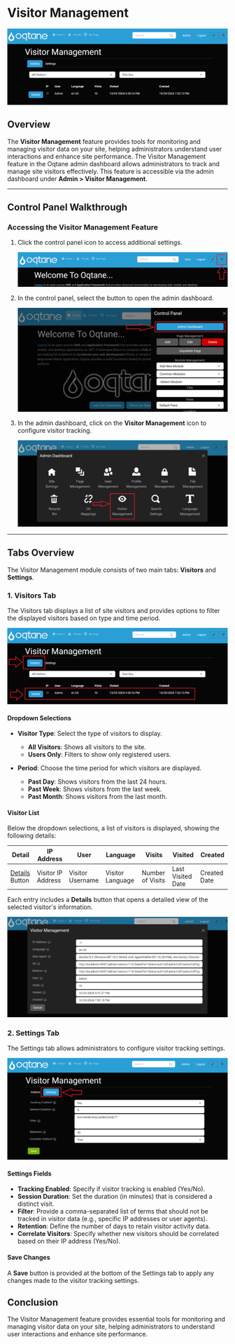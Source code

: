 # Visitor Management

![Visitor Management Feature](assets/visitor-management.png)

## Overview

The **Visitor Management** feature provides tools for monitoring and managing visitor data on your site, helping administrators understand user interactions and enhance site performance. The Visitor Management feature in the Oqtane admin dashboard allows administrators to track and manage site visitors effectively. This feature is accessible via the admin dashboard under **Admin > Visitor Management**.

---

## Control Panel Walkthrough

### Accessing the Visitor Management Feature

1. Click the control panel icon to access additional settings.

   ![Control Panel Icon](assets/control-panel-button.png)

2. In the control panel, select the button to open the admin dashboard.

   ![Open Admin Dashboard](assets/control-panel-admin-dashboard-button.png)

3. In the admin dashboard, click on the **Visitor Management** icon to configure visitor tracking.

   ![Admin Dashboard Visitor Management](assets/admin-dashboard-visitor-management.png)

---

## Tabs Overview

The Visitor Management module consists of two main tabs: **Visitors** and **Settings**.

### 1. Visitors Tab

The Visitors tab displays a list of site visitors and provides options to filter the displayed visitors based on type and time period.

![Visitors Tab](assets/visitor-management-visitors-tab.png)

#### Dropdown Selections

- **Visitor Type**: Select the type of visitors to display.
  - **All Visitors**: Shows all visitors to the site.
  - **Users Only**: Filters to show only registered users.

- **Period**: Choose the time period for which visitors are displayed.
  - **Past Day**: Shows visitors from the last 24 hours.
  - **Past Week**: Shows visitors from the last week.
  - **Past Month**: Shows visitors from the last month.

#### Visitor List

Below the dropdown selections, a list of visitors is displayed, showing the following details:

| Detail | IP Address | User | Language | Visits | Visited | Created |
|--------|------------|------|----------|--------|---------|---------|
| [Details](#) Button | Visitor IP Address | Visitor Username | Visitor Language | Number of Visits | Last Visited Date | Created Date |

Each entry includes a **Details** button that opens a detailed view of the selected visitor's information.

![Visitor Details](assets/visitor-management-details.png)

### 2. Settings Tab

The Settings tab allows administrators to configure visitor tracking settings.

![Settings Tab](assets/visitor-management-settings-tab.png)

#### Settings Fields

- **Tracking Enabled**: Specify if visitor tracking is enabled (Yes/No).
- **Session Duration**: Set the duration (in minutes) that is considered a distinct visit.
- **Filter**: Provide a comma-separated list of terms that should not be tracked in visitor data (e.g., specific IP addresses or user agents).
- **Retention**: Define the number of days to retain visitor activity data.
- **Correlate Visitors**: Specify whether new visitors should be correlated based on their IP address (Yes/No).

#### Save Changes

A **Save** button is provided at the bottom of the Settings tab to apply any changes made to the visitor tracking settings.

## Conclusion

The Visitor Management feature provides essential tools for monitoring and managing visitor data on your site, helping administrators to understand user interactions and enhance site performance.
